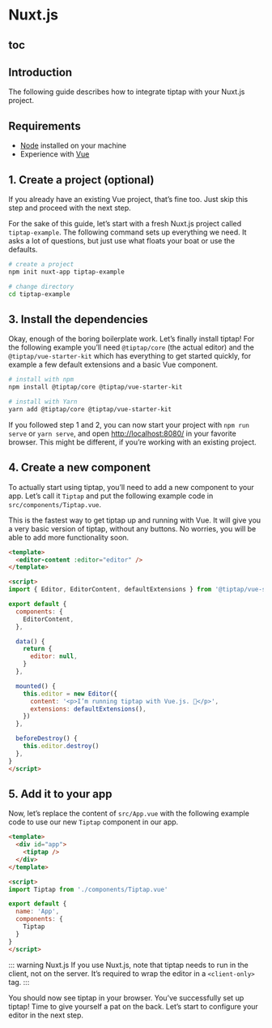 # Nuxt.js

## toc

## Introduction
The following guide describes how to integrate tiptap with your Nuxt.js project.

## Requirements
* [Node](https://nodejs.org/en/download/) installed on your machine
* Experience with [Vue](https://vuejs.org/v2/guide/#Getting-Started)

## 1. Create a project (optional)
If you already have an existing Vue project, that’s fine too. Just skip this step and proceed with the next step.

For the sake of this guide, let’s start with a fresh Nuxt.js project called `tiptap-example`. The following command sets up everything we need. It asks a lot of questions, but just use what floats your boat or use the defaults.

```bash
# create a project
npm init nuxt-app tiptap-example

# change directory
cd tiptap-example
```

## 3. Install the dependencies
Okay, enough of the boring boilerplate work. Let’s finally install tiptap! For the following example you’ll need `@tiptap/core` (the actual editor) and the `@tiptap/vue-starter-kit` which has everything to get started quickly, for example a few default extensions and a basic Vue component.

```bash
# install with npm
npm install @tiptap/core @tiptap/vue-starter-kit

# install with Yarn
yarn add @tiptap/core @tiptap/vue-starter-kit
```

If you followed step 1 and 2, you can now start your project with `npm run serve` or `yarn serve`, and open [http://localhost:8080/](http://localhost:8080/) in your favorite browser. This might be different, if you’re working with an existing project.

## 4. Create a new component
To actually start using tiptap, you’ll need to add a new component to your app. Let’s call it `Tiptap` and put the following example code in `src/components/Tiptap.vue`.

This is the fastest way to get tiptap up and running with Vue. It will give you a very basic version of tiptap, without any buttons. No worries, you will be able to add more functionality soon.

```html
<template>
  <editor-content :editor="editor" />
</template>

<script>
import { Editor, EditorContent, defaultExtensions } from '@tiptap/vue-starter-kit'

export default {
  components: {
    EditorContent,
  },

  data() {
    return {
      editor: null,
    }
  },

  mounted() {
    this.editor = new Editor({
      content: '<p>I’m running tiptap with Vue.js. 🎉</p>',
      extensions: defaultExtensions(),
    })
  },

  beforeDestroy() {
    this.editor.destroy()
  },
}
</script>
```

## 5. Add it to your app
Now, let’s replace the content of `src/App.vue` with the following example code to use our new `Tiptap` component in our app.

```html
<template>
  <div id="app">
    <tiptap />
  </div>
</template>

<script>
import Tiptap from './components/Tiptap.vue'

export default {
  name: 'App',
  components: {
    Tiptap
  }
}
</script>
```
::: warning Nuxt.js
If you use Nuxt.js, note that tiptap needs to run in the client, not on the server. It’s required to wrap the editor in a `<client-only>` tag.
:::

You should now see tiptap in your browser. You’ve successfully set up tiptap! Time to give yourself a pat on the back. Let’s start to configure your editor in the next step.
